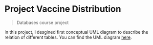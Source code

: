 # Project Vaccine Distribution
> Databases course project

In this project, I desgined first conceptual UML diagram to describe the relation of different tables. You can find the UML diagram [here](UML/revised.svg).


